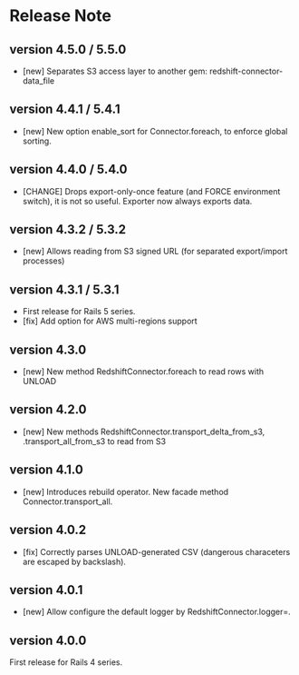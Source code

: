 # Release Note

## version 4.5.0 / 5.5.0

- [new] Separates S3 access layer to another gem: redshift-connector-data_file

## version 4.4.1 / 5.4.1

- [new] New option enable_sort for Connector.foreach, to enforce global sorting.

## version 4.4.0 / 5.4.0

- [CHANGE] Drops export-only-once feature (and FORCE environment switch), it is not so useful.
  Exporter now always exports data.

## version 4.3.2 / 5.3.2

- [new] Allows reading from S3 signed URL (for separated export/import processes)

## version 4.3.1 / 5.3.1

- First release for Rails 5 series.
- [fix] Add option for AWS multi-regions support

## version 4.3.0

- [new] New method RedshiftConnector.foreach to read rows with UNLOAD

## version 4.2.0

- [new] New methods RedshiftConnector.transport_delta_from_s3, .transport_all_from_s3 to read from S3
 
## version 4.1.0

- [new] Introduces rebuild operator.  New facade method Connector.transport_all.
  
## version 4.0.2
  
- [fix] Correctly parses UNLOAD-generated CSV (dangerous characeters are escaped by backslash).
  
## version 4.0.1
  
- [new] Allow configure the default logger by RedshiftConnector.logger=.
  
## version 4.0.0
  
First release for Rails 4 series.
